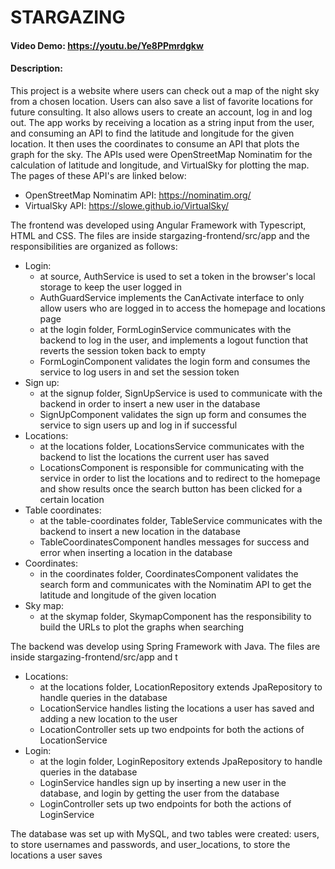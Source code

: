 # STARGAZING

#### Video Demo: https://youtu.be/Ye8PPmrdgkw

#### Description:

This project is a website where users can check out a map of the night sky from a chosen location. Users can also save a list of favorite locations for future consulting. It also allows users to create an account, log in and log out. The app works by receiving a location as a string input from the user, and consuming an API to find the latitude and longitude for the given location. It then uses the coordinates to consume an API that plots the graph for the sky. The APIs used were OpenStreetMap Nominatim for the calculation of latitude and longitude, and VirtualSky for plotting the map. The pages of these API's are linked below:

- OpenStreetMap Nominatim API: https://nominatim.org/
- VirtualSky API: https://slowe.github.io/VirtualSky/

The frontend was developed using Angular Framework with Typescript, HTML and CSS. The files are inside stargazing-frontend/src/app and the responsibilities are organized as follows:

- Login:
  - at source, AuthService is used to set a token in the browser's local storage to keep the user logged in
  - AuthGuardService implements the CanActivate interface to only allow users who are logged in to access the homepage and locations page
  - at the login folder, FormLoginService communicates with the backend to log in the user, and implements a logout function that reverts the session token back to empty
  - FormLoginComponent validates the login form and consumes the service to log users in and set the session token
- Sign up:
  - at the signup folder, SignUpService is used to communicate with the backend in order to insert a new user in the database
  - SignUpComponent validates the sign up form and consumes the service to sign users up and log in if successful
- Locations:
  - at the locations folder, LocationsService communicates with the backend to list the locations the current user has saved
  - LocationsComponent is responsible for communicating with the service in order to list the locations and to redirect to the homepage and show results once the search button has been clicked for a certain location
- Table coordinates:
  - at the table-coordinates folder, TableService communicates with the backend to insert a new location in the database
  - TableCoordinatesComponent handles messages for success and error when inserting a location in the database
- Coordinates:
  - in the coordinates folder, CoordinatesComponent validates the search form and communicates with the Nominatim API to get the latitude and longitude of the given location
- Sky map:
  - at the skymap folder, SkymapComponent has the responsibility to build the URLs to plot the graphs when searching

The backend was develop using Spring Framework with Java. The files are inside stargazing-frontend/src/app and t

- Locations:
  - at the locations folder, LocationRepository extends JpaRepository to handle queries in the database
  - LocationService handles listing the locations a user has saved and adding a new location to the user
  - LocationController sets up two endpoints for both the actions of LocationService
- Login:
  - at the login folder, LoginRepository extends JpaRepository to handle queries in the database
  - LoginService handles sign up by inserting a new user in the database, and login by getting the user from the database
  - LoginController sets up two endpoints for both the actions of LoginService

The database was set up with MySQL, and two tables were created: users, to store usernames and passwords, and user_locations, to store the locations a user saves

